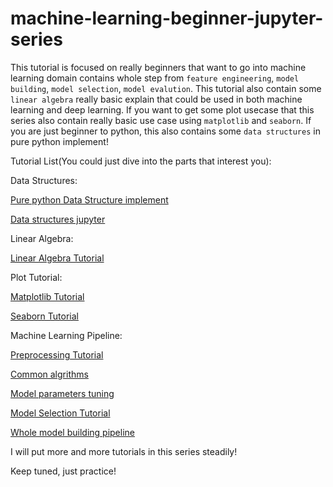 # machine-learning-beginner-jupyter-series

This tutorial is focused on really beginners that want to go into machine learning domain contains whole step from `feature engineering`, `model building`, `model selection`, `model evalution`. This tutorial also contain some `linear algebra` really basic explain that could be used in both machine learning and deep learning. If you want to get some plot usecase that this series also contain really basic use case using `matplotlib` and `seaborn`. If you are just beginner to python, this also contains some `data structures` in pure python implement!

Tutorial List(You could just dive into the parts that interest you):

Data Structures: 

[Pure python Data Structure implement](https://github.com/lugq1990/machine-learning-beginner-jupyter-series/tree/master/data_structures)

[Data structures jupyter](https://github.com/lugq1990/machine-learning-beginner-jupyter-series/blob/master/Data%20Structure%20Tutorial.ipynb)

Linear Algebra:

[Linear Algebra Tutorial](https://github.com/lugq1990/machine-learning-beginner-jupyter-series/blob/master/Linear%20Algebra%20Tutorial.ipynb)

Plot Tutorial:

[Matplotlib Tutorial](https://github.com/lugq1990/machine-learning-beginner-jupyter-series/blob/master/Matplotlib%20Tutorial.ipynb)

[Seaborn Tutorial](https://github.com/lugq1990/machine-learning-beginner-jupyter-series/blob/master/Seaborn%20Tutorial.ipynb)

Machine Learning Pipeline:

[Preprocessing Tutorial](https://github.com/lugq1990/machine-learning-beginner-jupyter-series/blob/master/preprocessing%20turorial.ipynb)

[Common algrithms](https://github.com/lugq1990/machine-learning-beginner-jupyter-series/blob/master/Common%20Algorithms%20needed%20to%20use.ipynb)

[Model parameters tuning](https://github.com/lugq1990/machine-learning-beginner-jupyter-series/blob/master/Parameter%20tuning.ipynb)

[Model Selection Tutorial](https://github.com/lugq1990/machine-learning-beginner-jupyter-series/blob/master/Model%20Selection%20Tutorial.ipynb)

[Whole model building pipeline](https://github.com/lugq1990/machine-learning-beginner-jupyter-series/blob/master/Whole%20model%20building%20pipeline.ipynb)


I will put more and more tutorials in this series steadily! 

Keep tuned, just practice! 
